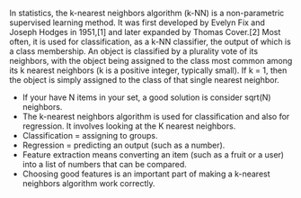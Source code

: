 In statistics, the k-nearest neighbors algorithm (k-NN) is a non-parametric supervised learning method. It was first developed by Evelyn Fix and Joseph Hodges in 1951,[1] and later expanded by Thomas Cover.[2] Most often, it is used for classification, as a k-NN classifier, the output of which is a class membership. An object is classified by a plurality vote of its neighbors, with the object being assigned to the class most common among its k nearest neighbors (k is a positive integer, typically small). If k = 1, then the object is simply assigned to the class of that single nearest neighbor.

- If your have N items in your set, a good solution is consider sqrt(N) neighbors.
- The k-nearest neighbors algorithm is used for classification and also for regression. It involves looking at the K nearest neighbors.
- Classification = assigning to groups.
- Regression = predicting an output (such as a number).
- Feature extraction means converting an item (such as a fruit or a user) into a list of numbers that can be compared.
- Choosing good features is an important part of making a k-nearest neighbors algorithm work correctly.